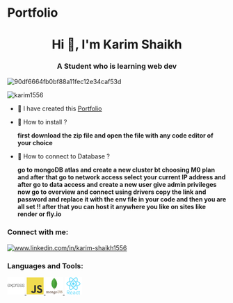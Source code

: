 # Portfolio
<h1 align="center">Hi 👋, I'm Karim Shaikh</h1>
<h3 align="center">A Student who is learning web dev</h3>

![90df6664fb0bf88a11fec12e34caf53d](https://github.com/karim1556/Portfolio/assets/70762109/bdd537dd-ed06-40b6-8a4e-e3c5dde6560b)

<p align="left"> <img src="https://komarev.com/ghpvc/?username=karim1556&label=Profile%20views&color=0e75b6&style=flat" alt="karim1556" /> </p>

- 🔭 I have created this [Portfolio](https://karimportfolioreact.netlify.app/)

- 🌱 How to install ?

   **first download the zip file and open the file with any code editor of your choice**

- 💬 How to connect to Database ?

  **go to mongoDB atlas and create a new cluster bt choosing M0 plan and after that go to network access select your current IP address and after go to data access and create a new user give admin privileges now go to overview and connect using drivers copy the link and password and replace it with the env file in your code and then you are all set !! after that you can host it anywhere you like on sites like render or fly.io**

<h3 align="left">Connect with me:</h3>
<p align="left">
<a href="https://linkedin.com/in/www.linkedin.com/in/karim-shaikh1556" target="blank"><img align="center" src="https://raw.githubusercontent.com/rahuldkjain/github-profile-readme-generator/master/src/images/icons/Social/linked-in-alt.svg" alt="www.linkedin.com/in/karim-shaikh1556" height="30" width="40" /></a>
</p>

<h3 align="left">Languages and Tools:</h3>
<p align="left"> <a href="https://expressjs.com" target="_blank" rel="noreferrer"> <img src="https://raw.githubusercontent.com/devicons/devicon/master/icons/express/express-original-wordmark.svg" alt="express" width="40" height="40"/> </a> <a href="https://developer.mozilla.org/en-US/docs/Web/JavaScript" target="_blank" rel="noreferrer"> <img src="https://raw.githubusercontent.com/devicons/devicon/master/icons/javascript/javascript-original.svg" alt="javascript" width="40" height="40"/> </a> <a href="https://www.mongodb.com/" target="_blank" rel="noreferrer"> <img src="https://raw.githubusercontent.com/devicons/devicon/master/icons/mongodb/mongodb-original-wordmark.svg" alt="mongodb" width="40" height="40"/> </a> <a href="https://reactjs.org/" target="_blank" rel="noreferrer"> <img src="https://raw.githubusercontent.com/devicons/devicon/master/icons/react/react-original-wordmark.svg" alt="react" width="40" height="40"/> </a> </p>
